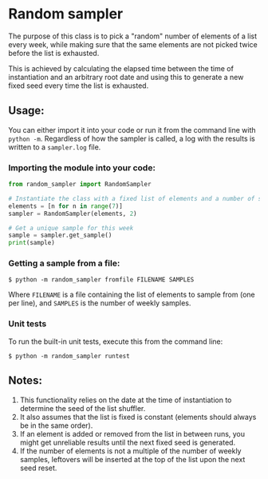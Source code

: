 # Random sampler
The purpose of this class is to pick a "random" number of elements of a list every week, while making sure that the same elements are not picked twice before the list is exhausted.

This is achieved by calculating the elapsed time between the time of instantiation and an arbitrary root date and using this to generate a new fixed seed every time the list is exhausted.

## Usage:

You can either import it into your code or run it from the command line with `python -m`.
Regardless of how the sampler is called, a log with the results is written to a `sampler.log` file.
### Importing the module into your code:

```Python
from random_sampler import RandomSampler

# Instantiate the class with a fixed list of elements and a number of samples per week.
elements = [n for n in range(7)]
sampler = RandomSampler(elements, 2)

# Get a unique sample for this week
sample = sampler.get_sample()
print(sample)
```

### Getting a sample from a file:

`$ python -m random_sampler fromfile FILENAME SAMPLES`

Where `FILENAME` is a file containing the list of elements to sample from (one per line), and `SAMPLES` is the number of weekly samples.

### Unit tests

To run the built-in unit tests, execute this from the command line:

`$ python -m random_sampler runtest`

## Notes:

1. This functionality relies on the date at the time of instantiation to determine the seed of the list shuffler.
2. It also assumes that the list is fixed is constant (elements should always be in the same order).
3. If an element is added or removed from the list in between runs, you might get unreliable results until the next fixed seed is generated.
4. If the number of elements is not a multiple of the number of weekly samples, leftovers will be inserted at the top of the list upon the next seed reset.